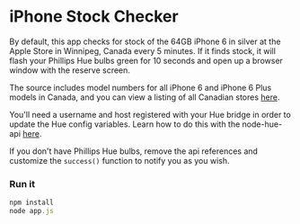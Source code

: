 # iPhone Stock Checker

By default, this app checks for stock of the 64GB iPhone 6 in silver at the Apple Store in Winnipeg, Canada every 5 minutes. If it finds stock, it will flash your Phillips Hue bulbs green for 10 seconds and open up a browser window with the reserve screen.

The source includes model numbers for all iPhone 6 and iPhone 6 Plus models in Canada, and you can view a listing of all Canadian stores [here](https://reserve.cdn-apple.com/CA/en_CA/reserve/iPhone/stores.json).

You'll need a username and host registered with your Hue bridge in order to update the Hue config variables. Learn how to do this with the node-hue-api [here](https://github.com/peter-murray/node-hue-api#registering-without-an-existing-deviceuser-id).

If you don't have Phillips Hue bulbs, remove the api references and customize the `success()` function to notify you as you wish.

### Run it

```js
npm install
node app.js
```
